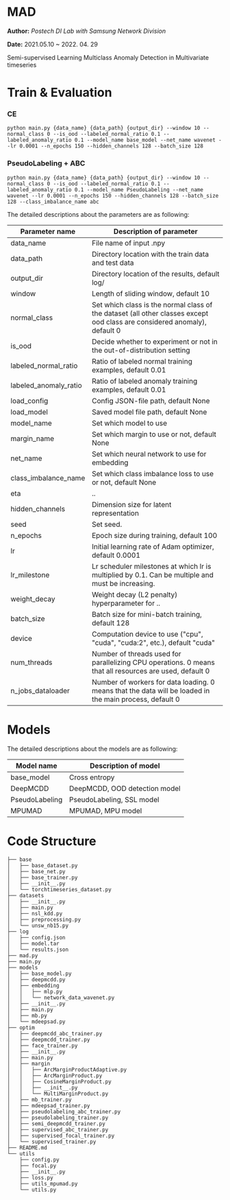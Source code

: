 MAD 
==============

**Author:** *Postech DI Lab with Samsung Network Division*

**Date:** 2021.05.10 ~ 2022. 04. 29

Semi-supervised Learning Multiclass Anomaly Detection in Multivariate timeseries



# Train & Evaluation 


### CE  
```
python main.py {data_name} {data_path} {output_dir} --window 10 --normal_class 0 --is_ood --labeled_normal_ratio 0.1 --labeled_anomaly_ratio 0.1 --model_name base_model --net_name wavenet --lr 0.0001 --n_epochs 150 --hidden_channels 128 --batch_size 128 
```

### PseudoLabeling + ABC
```
python main.py {data_name} {data_path} {output_dir} --window 10 --normal_class 0 --is_ood --labeled_normal_ratio 0.1 --labeled_anomaly_ratio 0.1 --model_name PseudoLabeling --net_name wavenet --lr 0.0001 --n_epochs 150 --hidden_channels 128 --batch_size 128 --class_imbalance_name abc  
```

The detailed descriptions about the parameters are as following:

| Parameter name        | Description of parameter                                                                                                  |
| --------------------- | ------------------------------------------------------------------------------------------------------------------------- |
| data_name             | File name of input .npy                                                                                                   |
| data_path             | Directory location with the train data and test data                                                                      |
| output_dir            | Directory location of the results, default log/                                                                           |
| window                | Length of sliding window, default 10                                                                                      |
| normal_class          | Set which class is the normal class of the dataset (all other classes except ood class are considered anomaly), default 0 |
| is_ood                | Decide whether to experiment or not in the out-of-distribution setting                                                    |
| labeled_normal_ratio  | Ratio of labeled normal training examples, default 0.01                                                                   |
| labeled_anomaly_ratio | Ratio of labeled anomaly training examples, default 0.01                                                                  |
| load_config           | Config JSON-file path, default None                                                                                       |
| load_model            | Saved model file path, default None                                                                                       |
| model_name            | Set which model to use                                                                                                    |
| margin_name           | Set which margin to use or not, default None                                                                              |
| net_name              | Set which neural network to use for embedding                                                                             |
| class_imbalance_name  | Set which class imbalance loss to use or not, default None                                                                |
| eta                   | ..                                                                                                                        |
| hidden_channels       | Dimension size for latent representation                                                                                  |
| seed                  | Set seed.                                                                                                                 |
| n_epochs              | Epoch size during training, default 100                                                                                   |
| lr                    | Initial learning rate of Adam optimizer, default 0.0001                                                                   |
| lr_milestone          | Lr scheduler milestones at which lr is multiplied by 0.1. Can be multiple and must be increasing.                         |
| weight_decay          | Weight decay (L2 penalty) hyperparameter for ..                                                                           |
| batch_size            | Batch size for mini-batch training, default 128                                                                           |
| device                | Computation device to use ("cpu", "cuda", "cuda:2", etc.), default "cuda"                                                 |
| num_threads           | Number of threads used for parallelizing CPU operations. 0 means that all resources are used, default 0                   |
| n_jobs_dataloader     | Number of workers for data loading. 0 means that the data will be loaded in the main process, default 0                   |

# Models

The detailed descriptions about the models are as following:

| Model name     | Description of model          |
| -------------- | ----------------------------- |
| base_model     | Cross entropy                 |
| DeepMCDD       | DeepMCDD, OOD detection model |
| PseudoLabeling | PseudoLabeling, SSL model     |
| MPUMAD         | MPUMAD, MPU model             |

# Code Structure 

```
├── base
│   ├── base_dataset.py
│   ├── base_net.py
│   ├── base_trainer.py
│   ├── __init__.py
│   └── torchtimeseries_dataset.py
├── datasets
│   ├── __init__.py
│   ├── main.py
│   ├── nsl_kdd.py
│   ├── preprocessing.py
│   └── unsw_nb15.py
├── log
│   ├── config.json
│   ├── model.tar
│   └── results.json
├── mad.py
├── main.py
├── models
│   ├── base_model.py
│   ├── deepmcdd.py
│   ├── embedding
│   │   ├── mlp.py
│   │   └── network_data_wavenet.py
│   ├── __init__.py
│   ├── main.py
│   ├── mb.py
│   └── mdeepsad.py
├── optim
│   ├── deepmcdd_abc_trainer.py
│   ├── deepmcdd_trainer.py
│   ├── face_trainer.py
│   ├── __init__.py
│   ├── main.py
│   ├── margin
│   │   ├── ArcMarginProductAdaptive.py
│   │   ├── ArcMarginProduct.py
│   │   ├── CosineMarginProduct.py
│   │   ├── __init__.py
│   │   └── MultiMarginProduct.py
│   ├── mb_trainer.py
│   ├── mdeepsad_trainer.py
│   ├── pseudolabeling_abc_trainer.py
│   ├── pseudolabeling_trainer.py
│   ├── semi_deepmcdd_trainer.py
│   ├── supervised_abc_trainer.py
│   ├── supervised_focal_trainer.py
│   └── supervised_trainer.py
├── README.md
└── utils
    ├── config.py
    ├── focal.py
    ├── __init__.py
    ├── loss.py
    ├── utils_mpumad.py
    └── utils.py
```